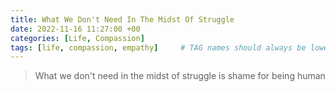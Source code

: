 ```yaml
---
title: What We Don't Need In The Midst Of Struggle 
date: 2022-11-16 11:27:00 +00
categories: [Life, Compassion]
tags: [life, compassion, empathy]     # TAG names should always be lowercase
---
```




> What we don't need in the midst of struggle is shame for being human


